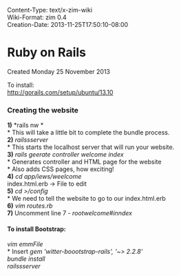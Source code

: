 Content-Type: text/x-zim-wiki  
Wiki-Format: zim 0.4  
Creation-Date: 2013-11-25T17:50:10-08:00  
  
# Ruby on Rails  
Created Monday 25 November 2013  
  
To install:  
http://gorails.com/setup/ubuntu/13.10  
  
### Creating the website  
**1)** *rails nw <websi>	*  
	* This will take a little bit to complete the bundle process.  
**2)** *railssserver*  
	* This starts the localhost server that will run your website.	  
**3)** *rails geerate  controller welcome index*  
	* Generates controller and HTML page for the website  
	* Also adds CSS pages, how exciting!  
**4)** *cd app/iews/weelcome*  
	index.html.erb -> File to edit  
**5)** *cd <webiteDir>>/config*  
	* We need to tell the website to go to our index.html.erb	  
**6)** *vim routes.rb*  
**7)** Uncomment line 7 - *rootwelcome#inndex*  
  
#### To install Bootstrap:  
*vim emmFile*  
	* Insert *gem 'witter-boootstrap-rails', '~> 2.2.8'*  
*bundle install*  
*railssserver*  
  
  
